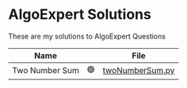 # AlgoExpert Solutions
These are my solutions to AlgoExpert Questions

|Name |  |            File  |
|---  |---           |---    |
|Two Number Sum | 🟢 | [twoNumberSum.py](twoNumberSum.py)   | 
